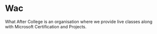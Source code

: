 # Wac
What After College is an organisation where we provide live classes along with Microsoft Certification and Projects.

